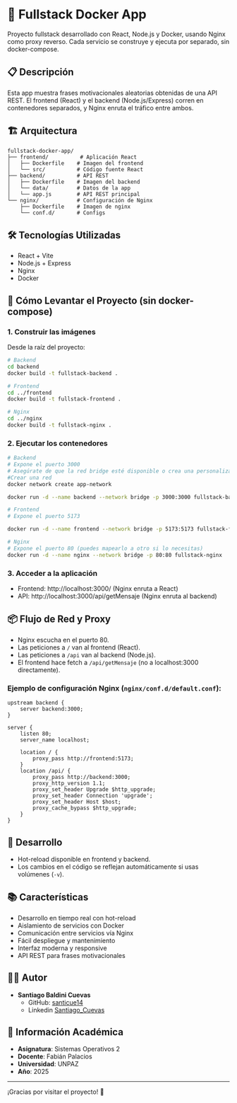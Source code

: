 # 🚀 Fullstack Docker App

Proyecto fullstack desarrollado con React, Node.js y Docker, usando Nginx como proxy reverso. Cada servicio se construye y ejecuta por separado, sin docker-compose.

## 📋 Descripción

Esta app muestra frases motivacionales aleatorias obtenidas de una API REST. El frontend (React) y el backend (Node.js/Express) corren en contenedores separados, y Nginx enruta el tráfico entre ambos.

## 🏗️ Arquitectura

```
fullstack-docker-app/
├── frontend/          # Aplicación React
│   ├── Dockerfile    # Imagen del frontend
│   └── src/          # Código fuente React
├── backend/          # API REST
│   ├── Dockerfile    # Imagen del backend
│   └── data/         # Datos de la app
│   └── app.js        # API REST principal
└── nginx/            # Configuración de Nginx
    ├── Dockerfile    # Imagen de nginx
    └── conf.d/       # Configs
```

## 🛠️ Tecnologías Utilizadas

- React + Vite
- Node.js + Express
- Nginx
- Docker

## 🚀 Cómo Levantar el Proyecto (sin docker-compose)

### 1. Construir las imágenes

Desde la raíz del proyecto:

```bash
# Backend
cd backend
docker build -t fullstack-backend .

# Frontend
cd ../frontend
docker build -t fullstack-frontend .

# Nginx
cd ../nginx
docker build -t fullstack-nginx .
```

### 2. Ejecutar los contenedores

```bash
# Backend
# Expone el puerto 3000
# Asegúrate de que la red bridge esté disponible o crea una personalizada si lo deseas
#Crear una red
docker network create app-network

docker run -d --name backend --network bridge -p 3000:3000 fullstack-backend

# Frontend
# Expone el puerto 5173

docker run -d --name frontend --network bridge -p 5173:5173 fullstack-frontend

# Nginx
# Expone el puerto 80 (puedes mapearlo a otro si lo necesitas)
docker run -d --name nginx --network bridge -p 80:80 fullstack-nginx
```

### 3. Acceder a la aplicación
- Frontend: http://localhost:3000/ (Nginx enruta a React)
- API: http://localhost:3000/api/getMensaje (Nginx enruta al backend)

## 📦 Flujo de Red y Proxy

- Nginx escucha en el puerto 80.
- Las peticiones a `/` van al frontend (React).
- Las peticiones a `/api` van al backend (Node.js).
- El frontend hace fetch a `/api/getMensaje` (no a localhost:3000 directamente).

### Ejemplo de configuración Nginx (`nginx/conf.d/default.conf`):

```nginx
upstream backend {
    server backend:3000;
}

server {
    listen 80;
    server_name localhost;

    location / {
        proxy_pass http://frontend:5173;
    }
    location /api/ {
        proxy_pass http://backend:3000;
        proxy_http_version 1.1;
        proxy_set_header Upgrade $http_upgrade;
        proxy_set_header Connection 'upgrade';
        proxy_set_header Host $host;
        proxy_cache_bypass $http_upgrade;
    }
}
```

## 🔄 Desarrollo

- Hot-reload disponible en frontend y backend.
- Los cambios en el código se reflejan automáticamente si usas volúmenes (`-v`).

## 📚 Características

- Desarrollo en tiempo real con hot-reload
- Aislamiento de servicios con Docker
- Comunicación entre servicios vía Nginx
- Fácil despliegue y mantenimiento
- Interfaz moderna y responsive
- API REST para frases motivacionales

## 👨‍💻 Autor

- **Santiago Baldini Cuevas**
  - GitHub: [santicue14](https://github.com/santicue14)
  - Linkedin [Santiago_Cuevas](https://www.linkedin.com/in/santiagocuevas147/)

## 📝 Información Académica

- **Asignatura**: Sistemas Operativos 2
- **Docente**: Fabián Palacios
- **Universidad**: UNPAZ
- **Año**: 2025

---

¡Gracias por visitar el proyecto! 🚀
